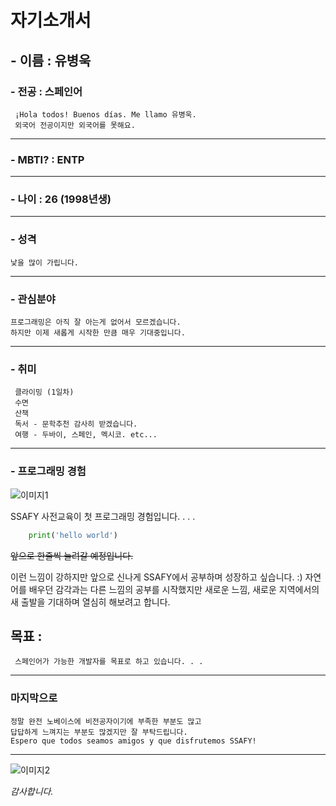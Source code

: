 # 자기소개서
## -  이름 : 유병욱

### -  전공 : 스페인어
     ¡Hola todos! Buenos días. Me llamo 유병욱.
     외국어 전공이지만 외국어를 못해요.
---
### - MBTI? : ENTP 
---
### - 나이 : 26 (1998년생)
---
### - 성격 
    낯을 많이 가립니다.
---
### - 관심분야
    프로그래밍은 아직 잘 아는게 없어서 모르겠습니다.
    하지만 이제 새롭게 시작한 만큼 매우 기대중입니다.    

---
### - 취미 
     클라이밍 (1일차)
     수면 
     산책
     독서 - 문학추천 감사히 받겠습니다. 
     여행 - 두바이, 스페인, 멕시코. etc... 
---
### - 프로그래밍 경험 
![이미지1](https://encrypted-tbn0.gstatic.com/images?q=tbn:ANd9GcQZh7bDcnx1sqTaPH1ZWlEL_efziYVOJnbotsztkNmuzw&s)

SSAFY 사전교육이 첫 프로그래밍 경험입니다. . . .
```python
    print('hello world') 
```
~~앞으로 한줄씩 늘려갈 예정입니다.~~

이런 느낌이 강하지만 앞으로 신나게 SSAFY에서 공부하며 성장하고 싶습니다. :)
자연어를 배우던 감각과는 다른 느낌의 공부를 시작했지만 새로운 느낌, 새로운 지역에서의 새 출발을 기대하며 열심히 해보려고 합니다. 
## 목표 :
     스페인어가 가능한 개발자를 목표로 하고 있습니다. . .
---
### 마지막으로
    정말 완전 노베이스에 비전공자이기에 부족한 부분도 많고
    답답하게 느껴지는 부분도 많겠지만 잘 부탁드립니다.
    Espero que todos seamos amigos y que disfrutemos SSAFY!
---
![이미지2](https://i.namu.wiki/i/CAaiS1CbqJ4Tbkh9dazlxoWrXqXtNOm5XFH8YoJqAvLh3YKSI0qxoDJ0EbjRBug5ulLz4B-zJ5qxt71AeV9bRPfXTEbrtRu_A6yCTUfJwOCHcrDktJbslIU6Qe03dQ8ln0NWqz3d_v2o0KjE2S-ckA.webp)


  *감사합니다.*
